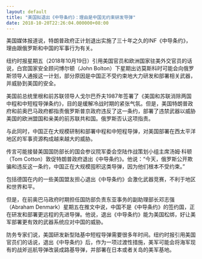 ```yaml
---
layout: default
title: "美国拟退出《中导条约》：理由是中国无约束研发导弹"
date: 2018-10-20T22:26:04.000000+08:00
---
```


美国媒体报道说，特朗普政府正计划退出实施了三十年之久的INF《中导条约》，理由跟俄罗斯和中国的军事行为有关。

纽约时报星期五（2018年10月19日）引用美国官员和欧洲国家驻美外交官员的话说，白宫国家安全顾问博尔顿（John Bolton）下星期出访莫斯科时可能会向俄罗斯领导人通报这一计划，部分原因是中国正不受约束地大力研发和部署相关武器，并威胁到美国的安全。

美国前总统里根和前苏联领导人戈尔巴乔夫1987年签署了《美国和苏联消除两国中程和中短程导弹条约》，目的是缓解冷战时期的紧张气氛。但是，美国特朗普政府和前奥巴马政府都指责俄罗斯普京政府违反了这一条约，部署了违禁武器以威胁美国的欧洲盟国和亲美的前苏联共和国。俄罗斯否认这项指责。

与此同时，中国正在大规模研制和部署中程和中短程导弹，对美国部署在西太平洋地区的军事资源构成越来越大的威胁。

传言可能接替美国国防部长的国会参议院军委会空陆作战策划小组主席汤姆·科顿（Tom Cotton）敦促特朗普政府退出《中导条约》。他说：“今天，俄罗斯公开欺骗和违反这一条约，中国正在大规模囤积这类导弹，因为他们根本不受约束。”

包括德国在内的一些美国盟友担心退出《中导条约》会激化武器竞赛，不利于地区和世界和平。

但是，在前奥巴马政府时期担任国防部负责东亚事务的副助理部长邓志强（Abraham Denmark）星期五在推文中说，中国不是《中导条约》的签约国，正在研发和部署更远程的先进导弹。他说，退出《中导条约》能为美国松绑，好让美军部署更有效的武器系统应对中国的威胁。

防务专家们说，美国研发新型陆基中短程导弹需要很多年时间。纽约时报引用美国官员们的话说，退出《中导条约》后，作为一项过渡性措施，美军可能会将海军现有的战斧巡航导弹改装成路基导弹，并部署在日本或者关岛的美军基地。

